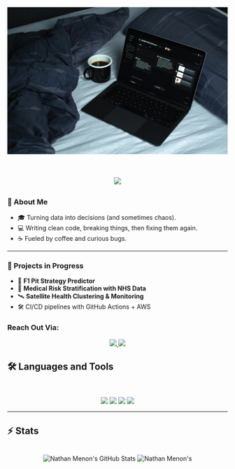<div align="center"> 
  <img src="https://github.com/NateChris14/NateChris14/blob/main/walling-OvLXbURo9Wo-unsplash.jpg"/>
</div>




<!-- README.md for GitHub Profile -->

<h1 align="center">
    <img src="https://readme-typing-svg.herokuapp.com/?font=Inter&size=48&center=true&vCenter=true&width=500&height=70&color=4493F8&duration=4000&lines=Hi+There!+👋;+I'm+Nathan+Menon!;" />
</h1>


### 🧠 About Me

- 🎓 Turning data into decisions (and sometimes chaos).
- 💻 Writing clean code, breaking things, then fixing them again.
- ☕ Fueled by coffee and curious bugs.

---

### 🚀 Projects in Progress

- 🏁 **F1 Pit Strategy Predictor**  
- 🧪 **Medical Risk Stratification with NHS Data**  
- 🛰️ **Satellite Health Clustering & Monitoring**  
- 🛠️ CI/CD pipelines with GitHub Actions + AWS

### Reach Out Via:


<div align="center">
  <a href="menonnathanchristopher@gmail.com">
    <img src="https://skillicons.dev/icons?i=gmail" />
  </a>
  <a href="https://www.linkedin.com/in/nathanmenon14/" target="_blank">
    <img src="https://skillicons.dev/icons?i=linkedin" />
  </a>
</div>

## 🛠️ Languages and Tools

<br>

<p align="center">
  <img src="https://skillicons.dev/icons?i=python,sklearn,anaconda" />
  <img src="https://skillicons.dev/icons?i=flask,docker,kubernetes,git,github,pkl" />
  <img src="https://skillicons.dev/icons?i=gcp,aws,heroku,githubactions" />
  <img src="https://skillicons.dev/icons?i=vscode,mysql,html,js,css" />
</p>

<hr>

## ⚡️ Stats

<br>

<div align=center>
  <img width=390 src="https://github-readme-stats.vercel.app/api?username=NateChris14&theme=transparent&count_private=true&show_icons=true&rank_icon=github&locale=en" alt="Nathan Menon's GitHub Stats" />
  <img width=390 src="https://github-readme-streak-stats.herokuapp.com/?user=NateChris14&theme=transparent&count_private=true&border_radius=10&locale=en" alt="Nathan Menon's" />
</div>


